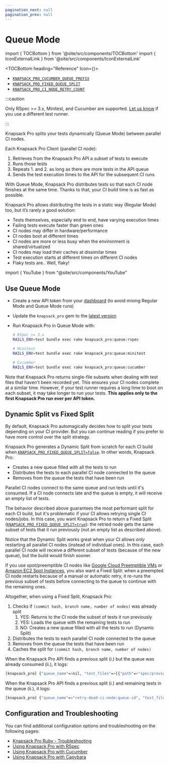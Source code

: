 ```yaml
---
pagination_next: null
pagination_prev: null
---
```


# Queue Mode

import { TOCBottom } from '@site/src/components/TOCBottom'
import { IconExternalLink } from '@site/src/components/IconExternalLink'

<TOCBottom heading="Reference" Icon={<IconExternalLink />}>

- [`KNAPSACK_PRO_CUCUMBER_QUEUE_PREFIX`](reference.md#knapsack_pro_cucumber_queue_prefix-cucumber-queue-mode)
- [`KNAPSACK_PRO_FIXED_QUEUE_SPLIT`](reference.md#knapsack_pro_fixed_queue_split-queue-mode)
- [`KNAPSACK_PRO_CI_NODE_RETRY_COUNT`](reference.md#knapsack_pro_ci_node_retry_count)

</TOCBottom>

:::caution

Only RSpec >= 3.x, Minitest, and Cucumber are supported. [Let us know](https://knapsackpro.com/contact) if you use a different test runner.

:::

Knapsack Pro splits your tests dynamically (Queue Mode) between parallel CI nodes.

Each Knapsack Pro Client (parallel CI node):

1. Retrieves from the Knapsack Pro API a subset of tests to execute
2. Runs those tests
3. Repeats 1. and 2. as long as there are more tests in the API queue
4. Sends the test execution times to the API for the subsequent CI runs

With Queue Mode, Knapsack Pro distributes tests so that each CI node finishes at the same time. Thanks to that, your CI build time is as fast as possible.

Knapsack Pro allows distributing the tests in a static way (Regular Mode) too, but it’s rarely a good solution:

- Tests themselves, especially end to end, have varying execution times
- Failing tests execute faster than green ones
- CI nodes may differ in hardware/performance
- CI nodes boot at different times
- CI nodes are more or less busy when the environment is shared/virtualized
- CI nodes may load their caches at dissimilar times
- Test execution starts at different times on different CI nodes
- Flaky tests are.. Well, flaky!

import { YouTube } from "@site/src/components/YouTube"

<YouTube src="https://www.youtube.com/embed/hUEB1XDKEFY" />

## Use Queue Mode

- Create a new API token from your [dashboard](https://knapsackpro.com/dashboard) (to avoid mixing Regular Mode and Queue Mode runs)
- Update the `knapsack_pro` gem to the [latest version](https://rubygems.org/gems/knapsack_pro)
- Run Knapsack Pro in Queue Mode with:

  ```bash
  # RSpec >= 3.x
  RAILS_ENV=test bundle exec rake knapsack_pro:queue:rspec

  # Minitest
  RAILS_ENV=test bundle exec rake knapsack_pro:queue:minitest

  # Cucumber
  RAILS_ENV=test bundle exec rake knapsack_pro:queue:cucumber
  ```

Note that Knapsack Pro returns single-file subsets when dealing with test files that haven't been recorded yet. This ensures your CI nodes complete at a similar time. However, if your test runner requires a long time to boot on each subset, it may take longer to run your tests. **This applies only to the first Knapsack Pro run ever per API token.**

## Dynamic Split vs Fixed Split

By default, Knapsack Pro automagically decides how to split your tests depending on your CI provider. But you can continue reading if you prefer to have more control over the split strategy.

Knapsack Pro generates a Dynamic Split from scratch for each CI build when [`KNAPSACK_PRO_FIXED_QUEUE_SPLIT=false`](reference.md#knapsack_pro_fixed_queue_split-queue-mode). In other words, Knapsack Pro:

- Creates a new queue filled with all the tests to run
- Distributes the tests to each parallel CI node connected to the queue
- Removes from the queue the tests that have been run

Parallel CI nodes connect to the same queue and run tests until it's consumed. If a CI node connects late and the queue is empty, it will receive an empty list of tests.

The behavior described above guarantees the most performant split for each CI build, but it's problematic if your CI allows retrying single CI nodes/jobs. In this case, you want Knapsack Pro to return a Fixed Split ([`KNAPSACK_PRO_FIXED_QUEUE_SPLIT=true`](reference.md#knapsack_pro_fixed_queue_split-queue-mode)): the retried node gets the same subset of tests that it run previously (not an empty list as described above).

Notice that the Dynamic Split works great when your CI allows _only_ restarting all parallel CI nodes (instead of individual ones). In this case, each parallel CI node will receive a different subset of tests (because of the new queue), but the build would finish sooner.

If you use spot/preemptible CI nodes like [Google Cloud Preemptible VMs](https://cloud.google.com/preemptible-vms/) or [Amazon EC2 Spot Instances](https://aws.amazon.com/ec2/spot/), you also want a Fixed Split: when a preempted CI node restarts because of a manual or automatic retry, it re-runs the previous subset of tests before connecting to the queue to continue with the remaining ones.

Altogether, when using a Fixed Split, Knapsack Pro:

1. Checks if `(commit hash, branch name, number of nodes)` was already split
   1. YES: Returns to the CI node the subset of tests it run previously
   1. YES: Loads the queue with the remaining tests to run
   1. NO: Creates a new queue filled with all the tests to run (Dynamic Split)
1. Distributes the tests to each parallel CI node connected to the queue
1. Removes from the queue the tests that have been run
1. Caches the split for `(commit hash, branch name, number of nodes)`

When the Knapsack Pro API finds a previous split (i.) but the queue was already consumed (ii.), it logs:

```bash
[knapsack_pro] {"queue_name"=>nil, "test_files"=>[{"path"=>"spec/previously_executed_spec.rb", "time_execution"=>1.23}]}
```

When the Knapsack Pro API finds a previous split (i.) and remaining tests in the queue (ii.), it logs:

```bash
[knapsack_pro] {"queue_name"=>"retry-dead-ci-node:queue-id", "test_files"=>[{"path"=>"spec/previously_executed_spec.rb", "time_execution"=>1.23}]}
```

## Configuration and Troubleshooting

You can find additional configuration options and troubleshooting on the following pages:

- [Knapsack Pro Ruby - Troubleshooting](troubleshooting.md)
- [Using Knapsack Pro with RSpec](rspec.md)
- [Using Knapsack Pro with Cucumber](cucumber.md)
- [Using Knapsack Pro with Capybara](capybara.md)
